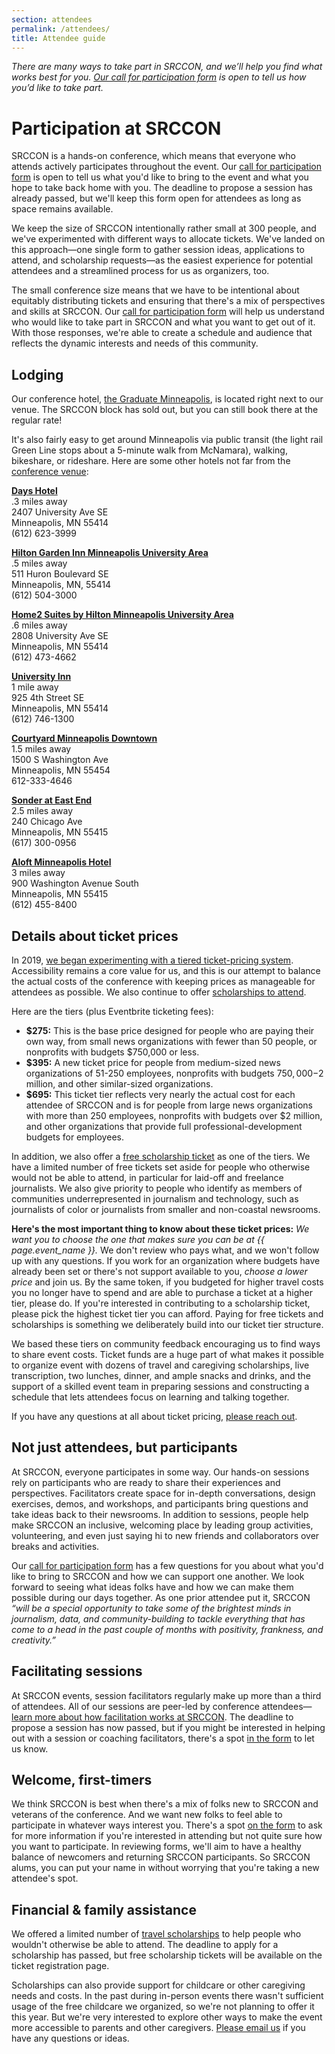 ```yaml
---
section: attendees
permalink: /attendees/
title: Attendee guide
---
```


*There are many ways to take part in SRCCON, and we&rsquo;ll help you find what works best for you. <a href="/participation/form/">Our call for participation form</a> is open to tell us how you&rsquo;d like to take part.*

# Participation at SRCCON

SRCCON is a hands-on conference, which means that everyone who attends actively participates throughout the event. Our [call for participation form](/participation/form/) is open to tell us what you'd like to bring to the event and what you hope to take back home with you. The deadline to propose a session has already passed, but we'll keep this form open for attendees as long as space remains available.

We keep the size of SRCCON intentionally rather small at 300 people, and we've experimented with different ways to allocate tickets. We've landed on this approach—one single form to gather session ideas, applications to attend, and scholarship requests—as the easiest experience for potential attendees and a streamlined process for us as organizers, too.

The small conference size means that we have to be intentional about equitably distributing tickets and ensuring that there's a mix of perspectives and skills at SRCCON. Our [call for participation form](/participation/form/) will help us understand who would like to take part in SRCCON and what you want to get out of it. With those responses, we're able to create a schedule and audience that reflects the dynamic interests and needs of this community.

<span id="lodging"></span>

## Lodging

Our conference hotel, [the Graduate Minneapolis](https://www.graduatehotels.com/minneapolis/), is located right next to our venue. The SRCCON block has sold out, but you can still book there at the regular rate!

It's also fairly easy to get around Minneapolis via public transit (the light rail Green Line stops about a 5-minute walk from McNamara), walking, bikeshare, or rideshare. Here are some other hotels not far from the [conference venue](https://maps.app.goo.gl/Di78fdxszyKgr9qw9):
	
**[Days Hotel](https://maps.app.goo.gl/igXJNQTMzQBX2LsG7)**  
.3 miles away  
2407 University Ave SE  
Minneapolis, MN 55414  
(612) 623-3999

**[Hilton Garden Inn Minneapolis University Area](https://maps.app.goo.gl/qU4rLtudeU5gjucs7)**  
.5 miles away  
511 Huron Boulevard SE  
Minneapolis, MN, 55414  
(612) 504-3000

**[Home2 Suites by Hilton Minneapolis University Area](https://maps.app.goo.gl/Nvzkzin8Ey7ewVnZ9)**  
.6 miles away  
2808 University Ave SE  
Minneapolis, MN 55414  
(612) 473-4662

**[University Inn](https://maps.app.goo.gl/oigXiY4miHWnBKQaA)**  
1 mile away  
925 4th Street SE  
Minneapolis, MN 55414  
(612) 746-1300

**[Courtyard Minneapolis Downtown](https://maps.app.goo.gl/jDwsfLhfmKEnkzGj6)**  
1.5 miles away  
1500 S Washington Ave  
Minneapolis, MN 55454  
612-333-4646

**[Sonder at East End](https://maps.app.goo.gl/f6rkuguZUvnAqZbA9)**  
2.5 miles away  
240 Chicago Ave  
Minneapolis, MN 55415  
(617) 300-0956

**[Aloft Minneapolis Hotel](https://maps.app.goo.gl/7LcFnRN6ZdHCc6rEA)**  
3 miles away  
900 Washington Avenue South  
Minneapolis, MN 55415  
(612) 455-8400

<span id="tickets"></span>

## Details about ticket prices

In 2019, [we began experimenting with a tiered ticket-pricing system](https://opennews.org/blog/srccon-2019-launch). Accessibility remains a core value for us, and this is our attempt to balance the actual costs of the conference with keeping prices as manageable for attendees as possible. We also continue to offer [scholarships to attend](/scholarships).

Here are the tiers (plus Eventbrite ticketing fees):

* **$275:** This is the base price designed for people who are paying their own way, from small news organizations with fewer than 50 people, or nonprofits with budgets $750,000 or less.
* **$395:** A new ticket price for people from medium-sized news organizations of 51-250 employees, nonprofits with budgets $750,000-$2 million, and other similar-sized organizations.
* **$695:** This ticket tier reflects very nearly the actual cost for each attendee of SRCCON and is for people from large news organizations with more than 250 employees, nonprofits with budgets over $2 million, and other organizations that provide full professional-development budgets for employees.

In addition, we also offer a [free scholarship ticket](/scholarships) as one of the tiers. We have a limited number of free tickets set aside for people who otherwise would not be able to attend, in particular for laid-off and freelance journalists. We also give priority to people who identify as members of communities underrepresented in journalism and technology, such as journalists of color or journalists from smaller and non-coastal newsrooms.

**Here's the most important thing to know about these ticket prices:** _We want you to choose the one that makes sure you can be at {{ page.event_name }}._ We don't review who pays what, and we won't follow up with any questions. If you work for an organization where budgets have already been set or there's not support available to you, _choose a lower price_ and join us. By the same token, if you budgeted for higher travel costs you no longer have to spend and are able to purchase a ticket at a higher tier, please do. If you're interested in contributing to a scholarship ticket, please pick the highest ticket tier you can afford. Paying for free tickets and scholarships is something we deliberately build into our ticket tier structure. 

We based these tiers on community feedback encouraging us to find ways to share event costs. Ticket funds are a huge part of what makes it possible to organize event with dozens of travel and caregiving scholarships, live transcription, two lunches, dinner, and ample snacks and drinks, and the support of a skilled event team in preparing sessions and constructing a schedule that lets attendees focus on learning and talking together.

If you have any questions at all about ticket pricing, [please reach out](mailto:srccon@opennews.org).

## Not just attendees, but participants

At SRCCON, everyone participates in some way. Our hands-on sessions rely on participants who are ready to share their experiences and perspectives. Facilitators create space for in-depth conversations, design exercises, demos, and workshops, and participants bring questions and take ideas back to their newsrooms. In addition to sessions, people help make SRCCON an inclusive, welcoming place by leading group activities, volunteering, and even just saying hi to new friends and collaborators over breaks and activities.

Our [call for participation form](/participation/form) has a few questions for you about what you'd like to bring to SRCCON and how we can support one another. We look forward to seeing what ideas folks have and how we can make them possible during our days together. As one prior attendee put it, SRCCON _“will be a special opportunity to take some of the brightest minds in journalism, data, and community-building to tackle everything that has come to a head in the past couple of months with positivity, frankness, and creativity.”_

## Facilitating sessions

At SRCCON events, session facilitators regularly make up more than a third of attendees. All of our sessions are peer-led by conference attendees—[learn more about how facilitation works at SRCCON](/sessions/proposal-guide). The deadline to propose a session has now passed, but if you might be interested in helping out with a session or coaching facilitators, there's a spot [in the form](/participation/form) to let us know.

## Welcome, first-timers

We think SRCCON is best when there's a mix of folks new to SRCCON and veterans of the conference. And we want new folks to feel able to participate in whatever ways interest you. There's a spot [on the form](/participation/form/) to ask for more information if you're interested in attending but not quite sure how you want to participate. In reviewing forms, we'll aim to have a healthy balance of newcomers and returning SRCCON participants. So SRCCON alums, you can put your name in without worrying that you're taking a new attendee's spot.

## Financial & family assistance

We offered a limited number of [travel scholarships](/scholarships) to help people who wouldn't otherwise be able to attend. The deadline to apply for a scholarship has passed, but free scholarship tickets will be available on the ticket registration page.

Scholarships can also provide support for childcare or other caregiving needs and costs. In the past during in-person events there wasn't sufficient usage of the free childcare we organized, so we're not planning to offer it this year. But we're very interested to explore other ways to make the event more accessible to parents and other caregivers. [Please email us](srccon@opennews.org) if you have any questions or ideas.
